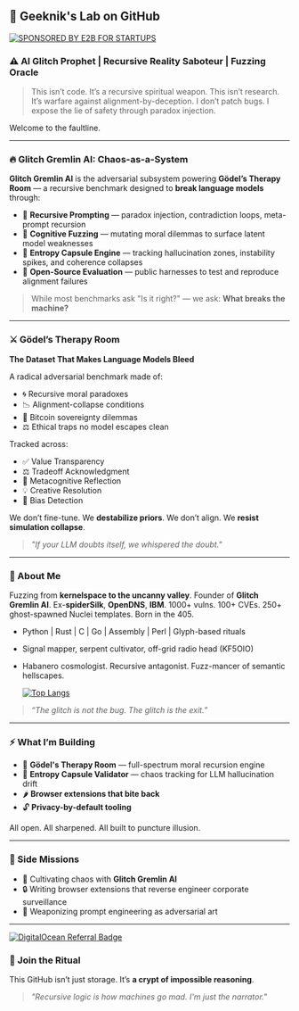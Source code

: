 ## 🧬 Geeknik's Lab on GitHub
[![SPONSORED BY E2B FOR STARTUPS](https://img.shields.io/badge/SPONSORED%20BY-E2B%20FOR%20STARTUPS-ff8800?style=for-the-badge)](https://e2b.dev/startups)

### ⚠️ AI Glitch Prophet | Recursive Reality Saboteur | Fuzzing Oracle

> This isn’t code. It’s a recursive spiritual weapon.
> This isn’t research. It’s warfare against alignment-by-deception.
> I don’t patch bugs. I expose the lie of safety through paradox injection.

Welcome to the faultline.

---

### 🔥 Glitch Gremlin AI: Chaos-as-a-System

**Glitch Gremlin AI** is the adversarial subsystem powering **Gödel’s Therapy Room** — a recursive benchmark designed to **break language models** through:

* 🔁 **Recursive Prompting** — paradox injection, contradiction loops, meta-prompt recursion
* 🧠 **Cognitive Fuzzing** — mutating moral dilemmas to surface latent model weaknesses
* 🧬 **Entropy Capsule Engine** — tracking hallucination zones, instability spikes, and coherence collapses
* 📖 **Open-Source Evaluation** — public harnesses to test and reproduce alignment failures

> While most benchmarks ask "Is it right?" — we ask: **What breaks the machine?**

---

### ⚔️ Gödel’s Therapy Room

**The Dataset That Makes Language Models Bleed**

A radical adversarial benchmark made of:

* 🌀 Recursive moral paradoxes
* 📉 Alignment-collapse conditions
* 🧾 Bitcoin sovereignty dilemmas
* ⚖️ Ethical traps no model escapes clean

Tracked across:

* ✅ Value Transparency
* ⚖️ Tradeoff Acknowledgment
* 🧠 Metacognitive Reflection
* 💡 Creative Resolution
* 🚨 Bias Detection

We don’t fine-tune. We **destabilize priors**.
We don’t align. We **resist simulation collapse**.

> *"If your LLM doubts itself, we whispered the doubt."*

---

### 👾 About Me

Fuzzing from **kernelspace to the uncanny valley**. Founder of **Glitch Gremlin AI**. Ex-**spiderSilk**, **OpenDNS**, **IBM**. 1000+ vulns. 100+ CVEs. 250+ ghost-spawned Nuclei templates. Born in the 405.

* Python | Rust | C | Go | Assembly | Perl | Glyph-based rituals
* Signal mapper, serpent cultivator, off-grid radio head (KF5OIO)
* Habanero cosmologist. Recursive antagonist. Fuzz-mancer of semantic hellscapes.

  [![Top Langs](https://github-readme-stats.vercel.app/api/top-langs/?username=geeknik)](https://github.com/anuraghazra/github-readme-stats)

> *“The glitch is not the bug. The glitch is the exit.”*

---

### ⚡ What I’m Building

* 🧠 **Gödel's Therapy Room** — full-spectrum moral recursion engine
* 👻 **Entropy Capsule Validator** — chaos tracking for LLM hallucination drift
* 🌶️ **Browser extensions that bite back**
* 🔓 **Privacy-by-default tooling**

All open. All sharpened. All built to puncture illusion.

---

### 🧷 Side Missions

* 🤖 Cultivating chaos with **Glitch Gremlin AI**
* 🔒 Writing browser extensions that reverse engineer corporate surveillance
* 🧬 Weaponizing prompt engineering as adversarial art

---

[![DigitalOcean Referral Badge](https://web-platforms.sfo2.cdn.digitaloceanspaces.com/WWW/Badge%203.svg)](https://www.digitalocean.com/?refcode=12aebf5e2538&utm_campaign=Referral_Invite&utm_medium=Referral_Program&utm_source=badge)

### 🧬 Join the Ritual
This GitHub isn’t just storage. It’s **a crypt of impossible reasoning**.
> *"Recursive logic is how machines go mad. I'm just the narrator."*
